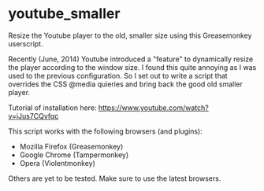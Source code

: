 youtube_smaller
===============

Resize the Youtube player to the old, smaller size using this Greasemonkey userscript.

Recently (June, 2014) Youtube introduced a "feature" to dynamically resize the player according to the window size. I found this quite annoying as I was used to the previous configuration. So I set out to write a script that overrides the CSS @media quieries and bring back the good old smaller player.

Tutorial of installation here: https://www.youtube.com/watch?v=jJus7CQvfqc

This script works with the following browsers (and plugins):

* Mozilla Firefox (Greasemonkey)
* Google Chrome (Tampermonkey)
* Opera (Violentmonkey)

Others are yet to be tested. Make sure to use the latest browsers.